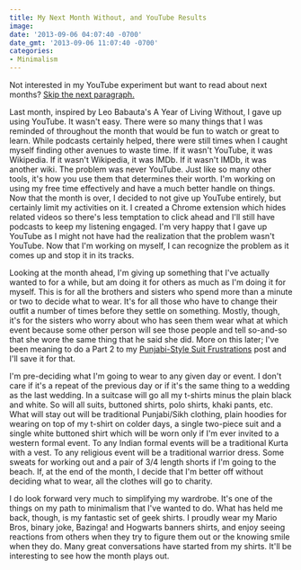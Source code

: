 ```yaml
---
title: My Next Month Without, and YouTube Results
image: 
date: '2013-09-06 04:07:40 -0700'
date_gmt: '2013-09-06 11:07:40 -0700'
categories:
- Minimalism
---
```

<p>Not interested in my YouTube experiment but want to read about next months? <a href="#nextmonth" target="_blank">Skip the next paragraph.</a></p>
<p>Last month, inspired by Leo Babauta's A Year of Living Without, I gave up using YouTube. It wasn't easy. There were so many things that I was reminded of throughout the month that would be fun to watch or great to learn. While podcasts certainly helped, there were still times when I caught myself finding other avenues to waste time. If it wasn't YouTube, it was Wikipedia. If it wasn't Wikipedia, it was IMDb. If it wasn't IMDb, it was another wiki. The problem was never YouTube. Just like so many other tools, it's how you use them that determines their worth. I'm working on using my free time effectively and have a much better handle on things. Now that the month is over, I decided to not give up YouTube entirely, but certainly limit my activities on it. I created a Chrome extension which hides related videos so there's less temptation to click ahead and I'll still have podcasts to keep my listening engaged. I'm very happy that I gave up YouTube as I might not have had the realization that the problem wasn't YouTube. Now that I'm working on myself, I can recognize the problem as it comes up and stop it in its tracks.</p>
<p><a id="nextmonth" name="nextmonth"></a>Looking at the month ahead, I'm giving up something that I've actually wanted to for a while, but am doing it for others as much as I'm doing it for myself. This is for all the brothers and sisters who spend more than a minute or two to decide what to wear. It's for all those who have to change their outfit a number of times before they settle on something. Mostly, though, it's for the sisters who worry about who has seen them wear what at which event because some other person will see those people and tell so-and-so that she wore the same thing that he said she did. More on this later; I've been meaning to do a Part 2 to my <a href="http://www.vegansikhgeek.com/post/29372462442/punjabi-style-suit-frustrations" target="_blank">Punjabi-Style Suit Frustrations</a> post and I'll save it for that.</p>
<p>I'm pre-deciding what I'm going to wear to any given day or event. I don't care if it's a repeat of the previous day or if it's the same thing to a wedding as the last wedding. In a suitcase will go all my t-shirts minus the plain black and white. So will all suits, buttoned shirts, polo shirts, khaki pants, etc. What will stay out will be traditional Punjabi/Sikh clothing, plain hoodies for wearing on top of my t-shirt on colder days, a single two-piece suit and a single white buttoned shirt which will be worn only if I'm ever invited to a western formal event. To any Indian formal events will be a traditional Kurta with a vest. To any religious event will be a traditional warrior dress. Some sweats for working out and a pair of 3/4 length shorts if I'm going to the beach. If, at the end of the month, I decide that I'm better off without deciding what to wear, all the clothes will go to charity.</p>
<p>I do look forward very much to simplifying my wardrobe. It's one of the things on my path to minimalism that I've wanted to do. What has held me back, though, is my fantastic set of geek shirts. I proudly wear my Mario Bros, binary joke, Bazinga! and Hogwarts banners shirts, and enjoy seeing reactions from others when they try to figure them out or the knowing smile when they do. Many great conversations have started from my shirts. It'll be interesting to see how the month plays out.</p>
